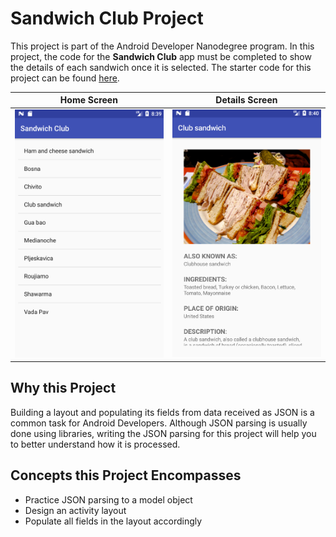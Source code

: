 # Sandwich Club Project
This project is part of the Android Developer Nanodegree program. In this project, the code for the **Sandwich Club** app must be completed to show the details of each sandwich once it is selected. The starter code for this project can be found [here](https://github.com/udacity/sandwich-club-starter-code).

| Home Screen | Details Screen |
| ------------- | ------------- |
| ![Screenshot](/screenshots/sandwichclubhome-ss.png)  | ![Screenshot](/screenshots/sandwichclubdetail-ss.png)  |


## Why this Project
Building a layout and populating its fields from data received as JSON is a common task for Android Developers. Although JSON parsing is usually done using libraries, writing the JSON parsing for  this project will help you to better understand how it is processed.

## Concepts this Project Encompasses
- Practice JSON parsing to a model object
- Design an activity layout
- Populate all fields in the layout accordingly

